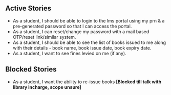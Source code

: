 ## Active Stories
- As a student, I should be able to login to the lms portal using my prn & a pre-generated password so that I can access the portal.
- As a student, I can reset/change my password with a mail based OTP/reset link/similar system.
- As a student, I should be able to see the list of books issued to me along with their details - book name, book issue date, book expiry date.
- As a student, I want to see fines levied on me (if any).

## Blocked Stories
- ~~As a student, I want the ability to re-issue books~~ **[Blocked till talk with library incharge, scope unsure]**